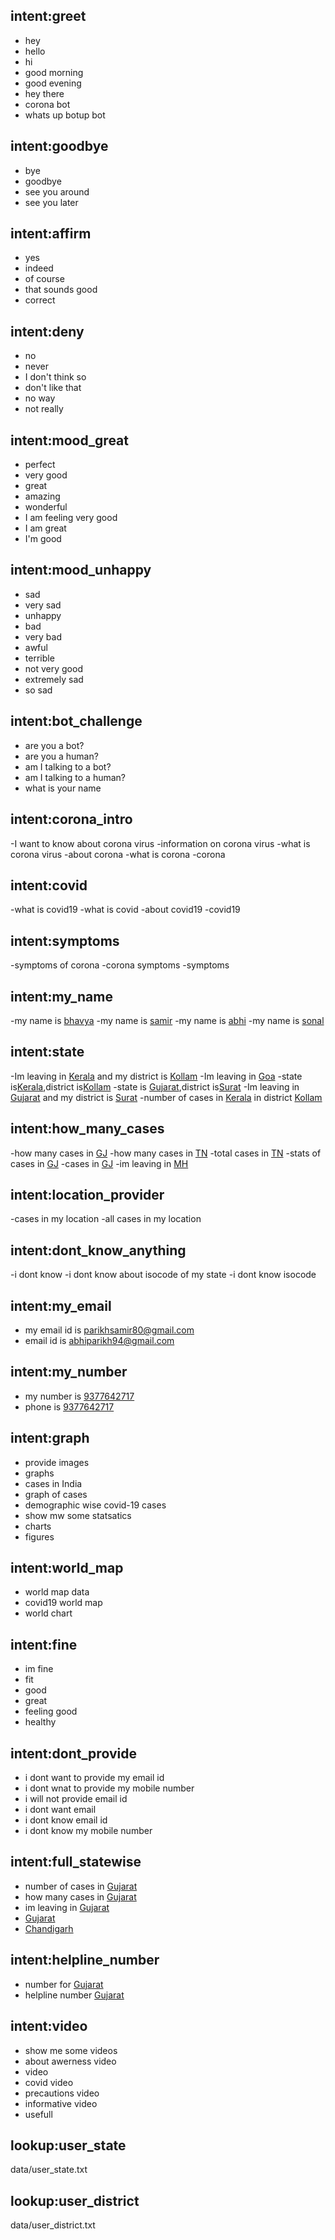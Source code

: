 ## intent:greet
- hey
- hello
- hi
- good morning
- good evening
- hey there
- corona bot
- whats up botup bot

## intent:goodbye
- bye
- goodbye
- see you around
- see you later

## intent:affirm
- yes
- indeed
- of course
- that sounds good
- correct

## intent:deny
- no
- never
- I don't think so
- don't like that
- no way
- not really

## intent:mood_great
- perfect
- very good
- great
- amazing
- wonderful
- I am feeling very good
- I am great
- I'm good

## intent:mood_unhappy
- sad
- very sad
- unhappy
- bad
- very bad
- awful
- terrible
- not very good
- extremely sad
- so sad

## intent:bot_challenge
- are you a bot?
- are you a human?
- am I talking to a bot?
- am I talking to a human?
- what is your name 

## intent:corona_intro
-I want to know about corona virus
-information on corona virus
-what is corona virus
-about corona 
-what is corona
-corona

## intent:covid
-what is covid19
-what is covid
-about covid19
-covid19

## intent:symptoms
-symptoms of corona
-corona symptoms
-symptoms

## intent:my_name
-my name is [bhavya](NAME)
-my name is [samir](NAME)
-my name is [abhi](NAME)
-my name is [sonal](NAME)

## intent:state
-Im leaving in [Kerala](user_state) and my district is [Kollam](user_district)
-Im leaving in [Goa](user_state)
-state is[Kerala](user_state),district is[Kollam](user_district)
-state is [Gujarat](user_state),district is[Surat](user_district)
-Im leaving in [Gujarat](user_state) and my district is [Surat](user_district)
-number of cases in [Kerala](user_state) in district [Kollam](user_district)

## intent:how_many_cases
-how many cases in [GJ](iso_state)
-how many cases in [TN](iso_state)
-total cases in [TN](iso_state)
-stats of cases in [GJ](iso_state)
-cases in [GJ](iso_state)
-im leaving  in [MH](iso_state)

## intent:location_provider
-cases in my location
-all cases in my location

## intent:dont_know_anything
-i dont know
-i dont know about isocode of my state
-i dont know isocode

## intent:my_email
- my email id is [parikhsamir80@gmail.com](email_id)
- email id is [abhiparikh94@gmail.com](email_id)

## intent:my_number
- my number is [9377642717](mob_no)
- phone is [9377642717](mob_no)

## intent:graph
- provide images 
- graphs
- cases in India
- graph of cases
- demographic wise covid-19 cases
- show mw some statsatics
- charts
- figures

## intent:world_map
- world map data
- covid19 world map
- world chart

## intent:fine
- im fine
- fit
- good
- great
- feeling good
- healthy

## intent:dont_provide
- i dont want to provide my email id
- i dont wnat to provide my mobile number
- i will not provide email id
- i dont want email
- i dont know email id
- i dont know my mobile number 

## intent:full_statewise
- number of cases in [Gujarat](user_state)
- how many cases in [Gujarat](user_state)
- im leaving in [Gujarat](user_state)
- [Gujarat](user_state)
- [Chandigarh](user_state)

## intent:helpline_number
- number for [Gujarat](user_state)
- helpline number [Gujarat](user_state)

## intent:video
- show me some videos
- about awerness video
- video
- covid video
- precautions video
- informative video
- usefull

## lookup:user_state
data/user_state.txt

## lookup:user_district
data/user_district.txt
